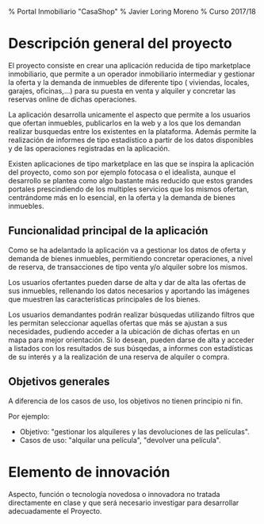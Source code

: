 % Portal Inmobiliario "CasaShop"
% Javier Loring Moreno
% Curso 2017/18

# Descripción general del proyecto

El proyecto consiste en crear una aplicación reducida de tipo marketplace inmobiliario, que permite a un operador inmobiliario intermediar y gestionar la oferta y la demanda de inmuebles de diferente tipo ( viviendas, locales, garajes, oficinas,...) para su puesta en venta y alquiler y concretar las reservas online de dichas operaciones.

La aplicación desarrolla unicamente el aspecto que permite a los usuarios que ofertan inmuebles, publicarlos en la web y a los que los demandan realizar busquedas entre los existentes en la plataforma. Además permite la realización de informes de tipo estadístico a partir de los datos disponibles y de las operaciones registradas en la aplicación.

Existen aplicaciones de tipo marketplace en las que se inspira la aplicación del proyecto, como son por ejemplo fotocasa o el idealista, aunque el desarrollo se plantea como algo bastante más reducido que estos grandes portales prescindiendo de los multiples servicios que los mismos ofertan, centrándome más en lo esencial, en la oferta y la demanda de bienes inmuebles.

## Funcionalidad principal de la aplicación

Como se ha adelantado la aplicación va a gestionar los datos de oferta y demanda de bienes inmuebles, permitiendo concretar operaciones, a nivel de reserva, de transacciones de tipo venta y/o alquiler sobre los mismos.

Los usuarios ofertantes pueden darse de alta y dar de alta las ofertas de sus inmuebles, rellenando los datos necesarios y aportando las imágenes que muestren las características principales de los bienes.

Los usuarios demandantes podrán realizar búsquedas utilizando filtros que les permitan seleccionar aquellas ofertas que más se ajustan a sus necesidades, pudiendo acceder a la ubicación de dichas ofertas en un mapa para mejor orientación. Si lo desean, pueden darse de alta y acceder a listados con los resultados de sus búsqedas, a informes con estadísticas de su interés y a la realización de una reserva de alquiler o compra.

## Objetivos generales

A diferencia de los casos de uso, los objetivos no tienen principio ni fin.

Por ejemplo:

* Objetivo: "gestionar los alquileres y las devoluciones de las películas".
* Casos de uso: "alquilar una película", "devolver una película".

# Elemento de innovación

Aspecto, función o tecnología novedosa o innovadora no tratada directamente
en clase y que será necesario investigar para desarrollar adecuadamente el
Proyecto.
